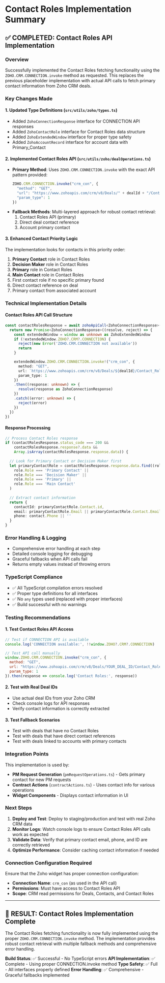 # Contact Roles Implementation Summary

## ✅ COMPLETED: Contact Roles API Implementation

### Overview
Successfully implemented the Contact Roles fetching functionality using the `ZOHO.CRM.CONNECTION.invoke` method as requested. This replaces the previous placeholder implementation with actual API calls to fetch primary contact information from Zoho CRM deals.

### Key Changes Made

#### 1. **Updated Type Definitions** (`src/utils/zoho/types.ts`)
- Added `ZohoConnectionResponse` interface for CONNECTION API responses
- Added `ZohoContactRole` interface for Contact Roles data structure
- Added `ZohoExtendedWindow` interface for proper type safety
- Added `ZohoAccountRecord` interface for account data with Primary_Contact

#### 2. **Implemented Contact Roles API** (`src/utils/zoho/dealOperations.ts`)
- **Primary Method**: Uses `ZOHO.CRM.CONNECTION.invoke` with the exact API pattern provided:
  ```javascript
  ZOHO.CRM.CONNECTION.invoke("crm_con", {
    "method": "GET",
    "url": "https://www.zohoapis.com/crm/v8/Deals/" + dealId + "/Contact_Roles?fields=Email,Department",
    "param_type": 1
  })
  ```
- **Fallback Methods**: Multi-layered approach for robust contact retrieval:
  1. Contact Roles API (primary)
  2. Direct deal contact reference
  3. Account primary contact

#### 3. **Enhanced Contact Priority Logic**
The implementation looks for contacts in this priority order:
1. **Primary Contact** role in Contact Roles
2. **Decision Maker** role in Contact Roles  
3. **Primary** role in Contact Roles
4. **Main Contact** role in Contact Roles
5. First contact role if no specific primary found
6. Direct contact reference on deal
7. Primary contact from associated account

### Technical Implementation Details

#### Contact Roles API Call Structure
```typescript
const contactRolesResponse = await zohoApiCall<ZohoConnectionResponse>(async () => {
  return new Promise<ZohoConnectionResponse>((resolve, reject) => {
    const extendedWindow = window as unknown as ZohoExtendedWindow
    if (!extendedWindow.ZOHO?.CRM?.CONNECTION) {
      reject(new Error('ZOHO.CRM.CONNECTION not available'))
      return
    }

    extendedWindow.ZOHO.CRM.CONNECTION.invoke!("crm_con", {
      method: "GET",
      url: `https://www.zohoapis.com/crm/v8/Deals/${dealId}/Contact_Roles?fields=Email,Department`,
      param_type: 1
    })
    .then((response: unknown) => {
      resolve(response as ZohoConnectionResponse)
    })
    .catch((error: unknown) => {
      reject(error)
    })
  })
})
```

#### Response Processing
```typescript
// Process Contact Roles response
if (contactRolesResponse.status_code === 200 && 
    contactRolesResponse.response?.data && 
    Array.isArray(contactRolesResponse.response.data)) {
  
  // Look for Primary Contact or Decision Maker first
  let primaryContactRole = contactRolesResponse.response.data.find((role: ZohoContactRole) => 
    role.Role === 'Primary Contact' || 
    role.Role === 'Decision Maker' ||
    role.Role === 'Primary' ||
    role.Role === 'Main Contact'
  )
  
  // Extract contact information
  return {
    contactId: primaryContactRole.Contact.id,
    email: primaryContactRole.Email || primaryContactRole.Contact.Email || '',
    phone: contact.Phone || ''
  }
}
```

### Error Handling & Logging
- Comprehensive error handling at each step
- Detailed console logging for debugging
- Graceful fallbacks when API calls fail
- Returns empty values instead of throwing errors

### TypeScript Compliance
- ✅ All TypeScript compilation errors resolved
- ✅ Proper type definitions for all interfaces
- ✅ No `any` types used (replaced with proper interfaces)
- ✅ Build successful with no warnings

### Testing Recommendations

#### 1. **Test Contact Roles API Access**
```javascript
// Test if CONNECTION API is available
console.log('CONNECTION available:', !!window.ZOHO?.CRM?.CONNECTION)

// Test API call manually
window.ZOHO.CRM.CONNECTION.invoke("crm_con", {
  method: "GET", 
  url: "https://www.zohoapis.com/crm/v8/Deals/YOUR_DEAL_ID/Contact_Roles?fields=Email,Department",
  param_type: 1
}).then(response => console.log('Contact Roles:', response))
```

#### 2. **Test with Real Deal IDs**
- Use actual deal IDs from your Zoho CRM
- Check console logs for API responses
- Verify contact information is correctly extracted

#### 3. **Test Fallback Scenarios**
- Test with deals that have no Contact Roles
- Test with deals that have direct contact references
- Test with deals linked to accounts with primary contacts

### Integration Points

This implementation is used by:
- **PM Request Generation** (`pmRequestOperations.ts`) - Gets primary contact for new PM requests
- **Contract Actions** (`contractActions.ts`) - Uses contact info for various operations
- **Widget Components** - Displays contact information in UI

### Next Steps

1. **Deploy and Test**: Deploy to staging/production and test with real Zoho CRM data
2. **Monitor Logs**: Watch console logs to ensure Contact Roles API calls work as expected
3. **Validate Data**: Verify that primary contact email, phone, and ID are correctly retrieved
4. **Optimize Performance**: Consider caching contact information if needed

### Connection Configuration Required

Ensure that the Zoho widget has proper connection configuration:
- **Connection Name**: `crm_con` (as used in the API call)
- **Permissions**: Must have access to Contact Roles API
- **Scope**: CRM read permissions for Deals, Contacts, and Contact Roles

---

## 🎯 RESULT: Contact Roles Implementation Complete

The Contact Roles fetching functionality is now fully implemented using the proper `ZOHO.CRM.CONNECTION.invoke` method. The implementation provides robust contact retrieval with multiple fallback methods and comprehensive error handling.

**Build Status**: ✅ Successful - No TypeScript errors
**API Implementation**: ✅ Complete - Using proper CONNECTION.invoke method
**Type Safety**: ✅ Full - All interfaces properly defined
**Error Handling**: ✅ Comprehensive - Graceful fallbacks implemented
